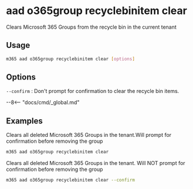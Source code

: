 # aad o365group recyclebinitem clear

Clears Microsoft 365 Groups from the recycle bin in the current tenant

## Usage

```sh
m365 aad o365group recyclebinitem clear [options]
```

## Options


`--confirm`
: Don't prompt for confirmation to clear the recycle bin items.

--8<-- "docs/cmd/_global.md"

## Examples

Clears all deleted Microsoft 365 Groups in the tenant.Will prompt for confirmation before removing the group

```sh
m365 aad o365group recyclebinitem clear
```

Clears all deleted Microsoft 365 Groups in the tenant. Will NOT prompt for confirmation before removing the group

```sh
m365 aad o365group recyclebinitem clear --confirm
```
